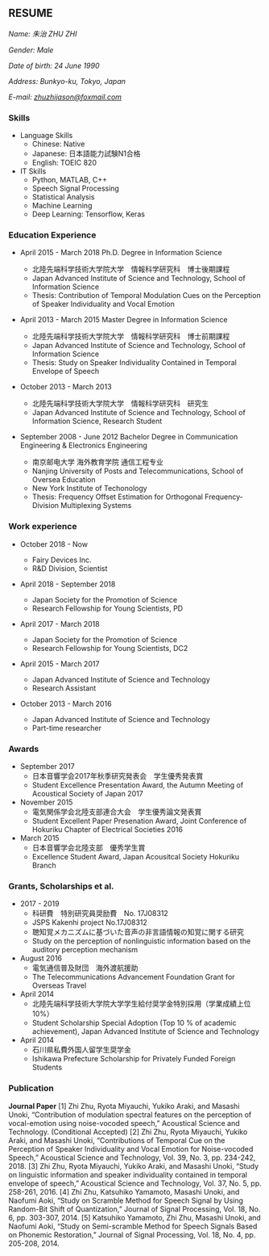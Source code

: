 ## RESUME

*Name: 朱治 ZHU ZHI*

*Gender: Male*

*Date of birth: 24 June 1990*

*Address: Bunkyo-ku, Tokyo, Japan*

*E-mail: zhuzhijason@foxmail.com*

### Skills
- Language Skills
  - Chinese: Native
  - Japanese: 日本語能力試験N1合格
  - English: TOEIC 820
- IT Skills
  - Python, MATLAB, C++
  - Speech Signal Processing
  - Statistical Analysis
  - Machine Learning
  - Deep Learning: Tensorflow, Keras

### Education Experience

- April 2015 - March 2018  Ph.D. Degree in Information Science
  - 北陸先端科学技術大学院大学　情報科学研究科　博士後期課程
  - Japan Advanced Institute of Science and Technology, School of Information Science
  - Thesis: Contribution of Temporal Modulation Cues on the Perception of Speaker Individuality and Vocal Emotion

- April 2013 - March 2015  Master Degree in Information Science
  - 北陸先端科学技術大学院大学　情報科学研究科　博士前期課程
  - Japan Advanced Institute of Science and Technology, School of Information Science
  - Thesis: Study on Speaker Individuality Contained in Temporal Envelope of Speech

- October 2013 - March 2013
  - 北陸先端科学技術大学院大学　情報科学研究科　研究生
  - Japan Advanced Institute of Science and Technology, School of Information Science, Research Student

- September 2008 - June 2012  Bachelor Degree in Communication Engineering & Electronics Engineering
  - 南京邮电大学 海外教育学院 通信工程专业
  - Nanjing University of Posts and Telecommunications, School of Oversea Education
  - New York Institute of Techonology
  - Thesis: Frequency Offset Estimation for Orthogonal Frequency-Division Multiplexing Systems

### Work experience

- October 2018 - Now
  - Fairy Devices Inc.
  - R&D Division, Scientist

- April 2018 - September 2018
  - Japan Society for the Promotion of Science
  - Research Fellowship for Young Scientists, PD

- April 2017 - March 2018
  - Japan Society for the Promotion of Science
  - Research Fellowship for Young Scientists, DC2

- April 2015 - March 2017
  - Japan Advanced Institute of Science and Technology
  - Research Assistant

- October 2013 - March 2016
  - Japan Advanced Institute of Science and Technology
  - Part-time researcher

### Awards
- September 2017
  - 日本音響学会2017年秋季研究発表会　学生優秀発表賞
  - Student Excellence Presentation Award, the Autumn Meeting of Acoustical Society of Japan 2017
- November 2015
  - 電気関係学会北陸支部連合大会　学生優秀論文発表賞
  - Student Excellent Paper Presenation Award, Joint Conference of Hokuriku Chapter of Electrical Societies 2016
- March 2015
  - 日本音響学会北陸支部　優秀学生賞
  - Excellence Student Award, Japan Acousitcal Society Hokuriku Branch

### Grants, Scholarships et al.
- 2017 - 2019
  - 科研費　特別研究員奨励費　No. 17J08312
  - JSPS Kakenhi project No.17J08312
  - 聴知覚メカニズムに基づいた音声の非言語情報の知覚に関する研究
  - Study on the perception of nonlinguistic information based on the auditory perception mechanism
- August 2016
  - 電気通信普及財団　海外渡航援助
  - The Telecommunications Advancement Foundation Grant for Overseas Travel
- April 2014
  - 北陸先端科学技術大学院大学学生給付奨学金特別採用（学業成績上位10%）
  - Student Scholarship Special Adoption (Top 10 % of academic achievement), Japan Advanced Institute of Science and Technology
- April 2014
  - 石川県私費外国人留学生奨学金
  - Ishikawa Prefecture Scholarship for Privately Funded Foreign Students

### Publication
**Journal Paper**
[1]	Zhi Zhu, Ryota Miyauchi, Yukiko Araki, and Masashi Unoki, “Contribution of modulation spectral features on the perception of vocal-emotion using noise-vocoded speech,” Acoustical Science and Technology. (Conditional Accepted)
[2]	Zhi Zhu, Ryota Miyauchi, Yukiko Araki, and Masashi Unoki, “Contributions of Temporal Cue on the Perception of Speaker Individuality and Vocal Emotion for Noise-vocoded Speech,” Acoustical Science and Technology, Vol. 39, No. 3, pp. 234-242, 2018.
[3]	Zhi Zhu, Ryota Miyauchi, Yukiko Araki, and Masashi Unoki, “Study on linguistic information and speaker individuality contained in temporal envelope of speech,” Acoustical Science and Technology, Vol. 37, No. 5, pp. 258-261, 2016.
[4]	Zhi Zhu, Katsuhiko Yamamoto, Masashi Unoki, and Naofumi Aoki, “Study on Scramble Method for Speech Signal by Using Random-Bit Shift of Quantization,” Journal of Signal Processing, Vol. 18, No. 6, pp. 303-307, 2014.
[5]	Katsuhiko Yamamoto, Zhi Zhu, Masashi Unoki, and Naofumi Aoki, “Study on Semi-scramble Method for Speech Signals Based on Phonemic Restoration,” Journal of Signal Processing, Vol. 18, No. 4, pp. 205-208, 2014.
